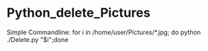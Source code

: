 # Python_delete_Pictures



Simple Commandline: for i in /home/user/Pictures/*.jpg; do python ./Delete.py "$i";done
